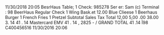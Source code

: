 11/30/2018 20:05 BesrHaus Table; 1 Check: 985278 Ser er: Sam (c) Terminal : 98 BeerHaus Regular Check 1 Wing Bask.et 12.00 Blue Clieese 1 Beerhaus Burger 1 French Fries 1 Pretzel Subtotal Sales Tax Total 12,00 5,00 .00 38.00 3. 14 41 . 14 Mastercard EMV 41 . 14 , 2825 - / GRAND TOTAL 41 .14 Ĩ98 C400456516 11/30/2016 20:06